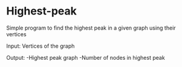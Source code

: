 # Highest-peak
Simple program to find the highest peak in a given graph using their vertices

  Input:
          Vertices of the graph

  Output:
          -Highest peak graph
          -Number of nodes in highest peak

